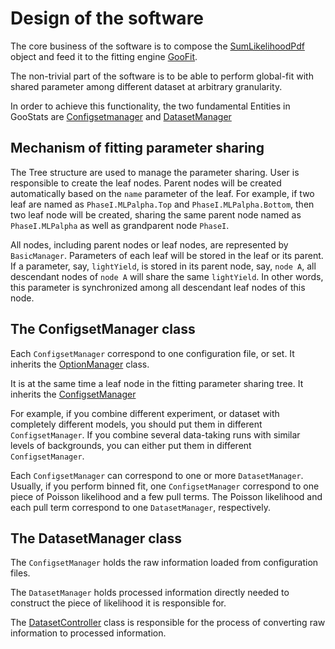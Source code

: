 # Design of the software

The core business of the software is to compose the [SumLikelihoodPdf](../PDFs/include/SumLikelihoodPdf.h) object and
feed it to the fitting engine [GooFit](https://github.com/GooStats/GooFit).

The non-trivial part of the software is to be able to perform global-fit with shared parameter among different dataset
at arbitrary granularity.

In order to achieve this functionality, the two fundamental Entities in GooStats
are [Configsetmanager](../Kernel/include/ConfigsetManager.h) and [DatasetManager](../Kernel/include/DatasetManager.h)

## Mechanism of fitting parameter sharing

The Tree structure are used to manage the parameter sharing. User is responsible to create the leaf nodes. Parent nodes
will be created automatically based on the `name` parameter of the leaf. For example, if two leaf are named as
`PhaseI.MLPalpha.Top` and `PhaseI.MLPalpha.Bottom`, then two leaf node will be created, sharing the same parent node
named as `PhaseI.MLPalpha` as well as grandparent node `PhaseI`.

All nodes, including parent nodes or leaf nodes, are represented by `BasicManager`. Parameters of each leaf will be
stored in the leaf or its parent. If a parameter, say, `lightYield`, is stored in its parent node, say, `node A`, all
descendant nodes of `node A` will share the same `lightYield`. In other words, this parameter is synchronized among all
descendant leaf nodes of this node.

## The ConfigsetManager class

Each `ConfigsetManager` correspond to one configuration file, or set. It inherits
the [OptionManager](../Kernel/include/OptionManger.h) class.

It is at the same time a leaf node in the fitting parameter sharing tree. It inherits
the [ConfigsetManager](../Kernel/include/ConfigsetManager.h)

For example, if you combine different experiment, or dataset with completely different models, you should 
put them in different `ConfigsetManager`. If you combine several data-taking runs with similar levels of backgrounds, you can
either put them in different `ConfigsetManager`. 

Each `ConfigsetManager` can correspond to one or more `DatasetManager`. Usually, if you perform binned fit, one 
`ConfigsetManager` correspond to one piece of Poisson likelihood and a few pull terms. The Poisson likelihood and 
each pull term correspond to one `DatasetManager`, respectively. 

## The DatasetManager class

The `ConfigsetManager` holds the raw information loaded from configuration files.

The `DatasetManager` holds processed information directly needed to construct the piece of likelihood it is 
responsible for.

The [DatasetController](../Kernel/include/DatasetController.h) class is responsible for the process of converting raw 
information to processed information.